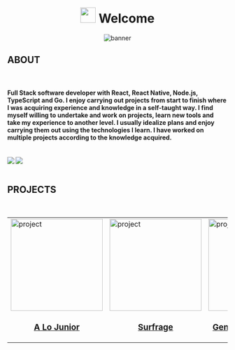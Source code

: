 <div align="center">
        <h1 align="center"> <img src="https://media.giphy.com/media/hvRJCLFzcasrR4ia7z/giphy.gif" width="35"> Welcome</h1>
        <img src="https://res.cloudinary.com/projects-emanuek/image/upload/v1709572717/portfolio/linkedin_fondo_rvxapa.png" alt="banner">
</div>
        
## ABOUT

<br>

<h4 align="left">
        Full Stack software developer with React, React Native, Node.js, TypeScript and Go. I enjoy carrying out projects from start to finish where I was acquiring experience and knowledge in a self-taught way.
        I find myself willing to undertake and work on projects, learn new tools and take my experience to another level. I usually idealize plans and enjoy carrying them out using the technologies I learn. I have worked on multiple projects according to the                     knowledge acquired.
</h4>

<br>

<img align="left" src="https://github-readme-stats.vercel.app/api/top-langs/?username=EmanuelCav" />
<img align="center" src="https://github-readme-stats.vercel.app/api?username=EmanuelCav&show_icons=true" />

<br>
<br>

## PROJECTS

<br>

<table>
        <tr>
                <td>
                        <a href="https://github.com/EmanuelCav/alojuniordev" target="_blank"  rel="noopener noreferrer">
                                <img width="210" src="https://res.cloudinary.com/projects-emanuek/image/upload/v1709490527/portfolio/alojunior_lexyoe.png" alt="project">
                                <h3 align="center">A Lo Junior</h3>
                        </a>
                </td>
                <td>
                        <a href="https://github.com/EmanuelCav/Surveys" target="_blank"  rel="noopener noreferrer">
                                <img width="210" src="https://res.cloudinary.com/projects-emanuek/image/upload/v1709490095/portfolio/icon_qfb1dl.png" alt="project">
                                <h3 align="center">Surfrage</h3>
                        </a>
                </td>
                <td>
                        <a href="https://github.com/EmanuelCav/general_culture_quiz" target="_blank"  rel="noopener noreferrer">
                                <img width="210" src="https://res.cloudinary.com/projects-emanuek/image/upload/v1709490947/culture/icon_kfyizi.png" alt="project">
                                <h3 align="center">General Culture Quiz</h3>
                        </a>
                </td>
                <td>
                        <a href="https://github.com/EmanuelCav/Argentina-Geo" target="_blank"  rel="noopener noreferrer">
                                <img width="210" src="https://res.cloudinary.com/projects-emanuek/image/upload/v1706790450/favicon_tvx4ge.png" alt="project">
                                <h3 align="center">Argentina Quiz</h3>
                        </a>
                 </td>
        </tr>
</table>

<br>
